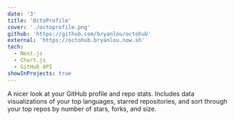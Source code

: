 ```yaml
---
date: '3'
title: 'OctoProfile'
cover: './octoprofile.png'
github: 'https://github.com/bryanlou/octohub'
external: 'https://octohub.bryanlou.now.sh'
tech:
  - Next.js
  - Chart.js
  - GitHub API
showInProjects: true
---
```


A nicer look at your GitHub profile and repo stats. Includes data visualizations of your top languages, starred repositories, and sort through your top repos by number of stars, forks, and size.
